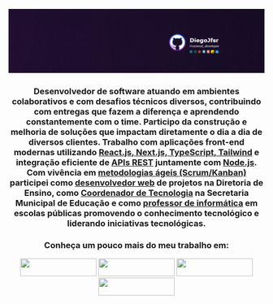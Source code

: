<div align="center">
 
  ![](https://github.com/Diegojfsr/Diegojfsr/blob/main/Header/Capa.jpg)

### Desenvolvedor de software atuando em ambientes colaborativos e com desafios técnicos diversos, contribuindo com entregas que fazem a diferença e aprendendo constantemente com o time. Participo da construção e melhoria de soluções que impactam diretamente o dia a dia de diversos clientes. Trabalho com aplicações front-end modernas utilizando [React.js, Next.js, TypeScript, Tailwind]() e integração eficiente de [APIs REST]() juntamente com [Node.js](). Com vivência em [metodologias ágeis (Scrum/Kanban)]() participei como [desenvolvedor web]() de projetos na Diretoria de Ensino, como [Coordenador de Tecnologia]() na Secretaria Municipal de Educação e como [professor de informática]() em escolas públicas promovendo o conhecimento tecnológico e liderando iniciativas tecnológicas. 

 ### Conheça um pouco mais do meu trabalho em: 
<a href="https://diegojfsr.myportfolio.com/"><img src="https://img.shields.io/badge/Portfolio-00599C?style=for-the-badge&logo=todoist&logoColor=white" height="35px" width="150px" /></a>
<a href="https://www.linkedin.com/in/diegojfsr/"><img src="https://img.shields.io/badge/Linkedin-00599C?style=for-the-badge&logo=todoist&logoColor=white" height="35px" width="150px" /></a>
<a href="https://medium.com/@diegojfsr"><img src="https://img.shields.io/badge/Medium-00599C?style=for-the-badge&logo=todoist&logoColor=white" height="35px" width="150px" /></a>
<a href="https://www.behance.net/diegojfsr"><img src="https://img.shields.io/badge/Behance-00599C?style=for-the-badge&logo=todoist&logoColor=white" height="35px" width="150px" /></a>





 <!--
  <a href="https://diegojfsr.myportfolio.com/" style="margin: 10px; text-decoration: none;"><img src="https://github.com/Diegojfsr/Diegojfsr/blob/main/Header/img/Portifolio.jpg" height="30px" width="185px" /></a>
  <a href="https://www.linkedin.com/in/diegojfsr/" style="margin: 10px; text-decoration: none;"><img src="https://github.com/Diegojfsr/Diegojfsr/blob/main/Header/img/Linkedin.jpg" height="30px" width="185px" /></a>
  <a href="https://medium.com/@diegojfsr" style="margin: 10px; text-decoration: none;"><img src="https://github.com/Diegojfsr/Diegojfsr/blob/main/Header/img/Medium.jpg" height="30px" width="185px" /></a>
  <a href="https://www.behance.net/diegojfsr" style="margin: 10px; text-decoration: none;"><img src="https://github.com/Diegojfsr/Diegojfsr/blob/main/Header/img/Behance.jpg" height="30px" width="185px" /></a>
-->
</div>

